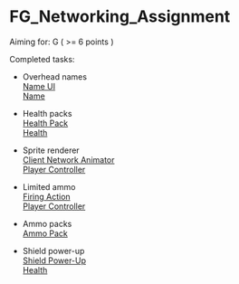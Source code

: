# FG_Networking_Assignment

Aiming for: G ( >= 6 points )

Completed tasks:

* Overhead names\
  [Name UI](https://github.com/Calle1122/FG_Networking_Assignment/blob/main/Assets/Scripts/UI/NameUI.cs)\
  [Name](https://github.com/Calle1122/FG_Networking_Assignment/blob/main/Assets/Scripts/Player/Name.cs)

* Health packs\
  [Health Pack](https://github.com/Calle1122/FG_Networking_Assignment/blob/main/Assets/Scripts/Healthpack/Healthpack.cs)\
  [Health](https://github.com/Calle1122/FG_Networking_Assignment/blob/main/Assets/Scripts/Player/Health.cs)

* Sprite renderer\
  [Client Network Animator](https://github.com/Calle1122/FG_Networking_Assignment/blob/main/Assets/Scripts/NetowkingScripts/NetworkedAnimations/ClientNetworkAnimator.cs)\
  [Player Controller](https://github.com/Calle1122/FG_Networking_Assignment/blob/main/Assets/Scripts/Player/PlayerController.cs)

* Limited ammo\
  [Firing Action](https://github.com/Calle1122/FG_Networking_Assignment/blob/main/Assets/Scripts/Player/FiringAction.cs)\
  [Player Controller](https://github.com/Calle1122/FG_Networking_Assignment/blob/main/Assets/Scripts/Player/PlayerController.cs)

* Ammo packs\
  [Ammo Pack](https://github.com/Calle1122/FG_Networking_Assignment/blob/main/Assets/Scripts/AmmoPack/AmmoPack.cs)

* Shield power-up\
  [Shield Power-Up](https://github.com/Calle1122/FG_Networking_Assignment/blob/main/Assets/Scripts/ShieldPack/Shieldpack.cs)\
  [Health](https://github.com/Calle1122/FG_Networking_Assignment/blob/main/Assets/Scripts/Player/Health.cs)

  
 
